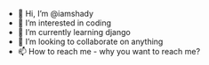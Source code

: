 - 👋 Hi, I’m @iamshady
- 👀 I’m interested in coding
- 🌱 I’m currently learning django
- 💞️ I’m looking to collaborate on anything
- 📫 How to reach me - why you want to reach me?

<!---
iamshady/iamshady is a ✨ special ✨ repository because its `README.md` (this file) appears on your GitHub profile.
You can click the Preview link to take a look at your changes.
--->
